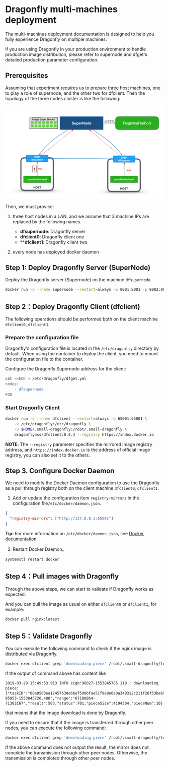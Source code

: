 # Dragonfly multi-machines deployment

The multi-machines deployment documentation is designed to help you fully experience Dragonfly on multiple machines.

If you are using Dragonfly in your production environment to handle production image distribution, please refer to supernode and dfget's detailed production parameter configuration.

## Prerequisites

Assuming that experiment requires us to prepare three host machines, one to play a role of supernode, and the other two for dfclient. Then the topology of the three nodes cluster is like the following:

![quick start cluster topology](../images/quick-start-topo.png)

Then, we must provice:

1. three host nodes in a LAN, and we assume that 3 machine IPs are replaced by the following names.

    - **dfsupernode**: Dragonfly server
    - **dfclient0**: Dragonfly client one
    - ****dfclient1**: Dragonfly client two

2. every node has deployed docker daemon

## Step 1: Deploy Dragonfly Server (SuperNode)

Deploy the Dragonfly server (Supernode) on the machine `dfsupernode`.

```bash
docker run -d --name supernode --restart=always -p 8001:8001 -p 8002:8002 -v /home/admin/supernode:/home/admin/supernode dragonflyoss/supernode:0.4.3 --download-port=8001
```

## Step 2：Deploy Dragonfly Client (dfclient)

The following operations should be performed both on the client machine `dfclient0`, `dfclient1`.

### Prepare the configuration file

Dragonfly's configuration file is located in the `/etc/dragonfly` directory by default. When using the container to deploy the client, you need to mount the configuration file to the container.

Configure the Dragonfly Supernode address for the client:

```bash
cat <<EOD > /etc/dragonfly/dfget.yml
nodes:
    - dfsupernode
EOD
```

### Start Dragonfly Client

```bash
docker run -d --name dfclient --restart=always -p 65001:65001 \
    -v /etc/dragonfly:/etc/dragonfly \
    -v $HOME/.small-dragonfly:/root/.small-dragonfly \
    dragonflyoss/dfclient:0.4.3 --registry https://index.docker.io
```

**NOTE**: The `--registry` parameter specifies the mirrored image registry address, and `https://index.docker.io` is the address of official image registry, you can also set it to the others.

## Step 3. Configure Docker Daemon

We need to modify the Docker Daemon configuration to use the Dragonfly as a pull through registry both on the client machine `dfclient0`, `dfclient1`.

1. Add or update the configuration item `registry-mirrors` in the configuration file`/etc/docker/daemon.json`.

```json
{
  "registry-mirrors": ["http://127.0.0.1:65001"]
}
```

**Tip:** For more information on `/etc/docker/daemon.json`, see [Docker documentation](https://docs.docker.com/registry/recipes/mirror/#configure-the-cache).

2. Restart Docker Daemon。

```bash
systemctl restart docker
```

## Step 4：Pull images with Dragonfly

Through the above steps, we can start to validate if Dragonfly works as expected.

And you can pull the image as usual on either `dfclient0` or `dfclient1`, for example:

```bash
docker pull nginx:latest
```

## Step 5：Validate Dragonfly

You can execute the following command to check if the nginx image is distributed via Dragonfly.

```bash
docker exec dfclient grep 'downloading piece' /root/.small-dragonfly/logs/dfclient.log
```

If the output of command above has content like

```
2019-03-29 15:49:53.913 INFO sign:96027-1553845785.119 : downloading piece:{"taskID":"00a0503ea12457638ebbef5d0bfae51f9e8e0a0a349312c211f26f53beb93cdc","superNode":"127.0.0.1","dstCid":"127.0.0.1-95953-1553845720.488","range":"67108864-71303167","result":503,"status":701,"pieceSize":4194304,"pieceNum":16}
```

that means that the image download is done by Dragonfly.

If you need to ensure that if the image is transferred through other peer nodes, you can execute the following command:

```bash
docker exec dfclient grep 'downloading piece' /root/.small-dragonfly/logs/dfclient.log | grep -v cdnnode
```

If the above command does not output the result, the mirror does not complete the transmission through other peer nodes. Otherwise, the transmission is completed through other peer nodes.
